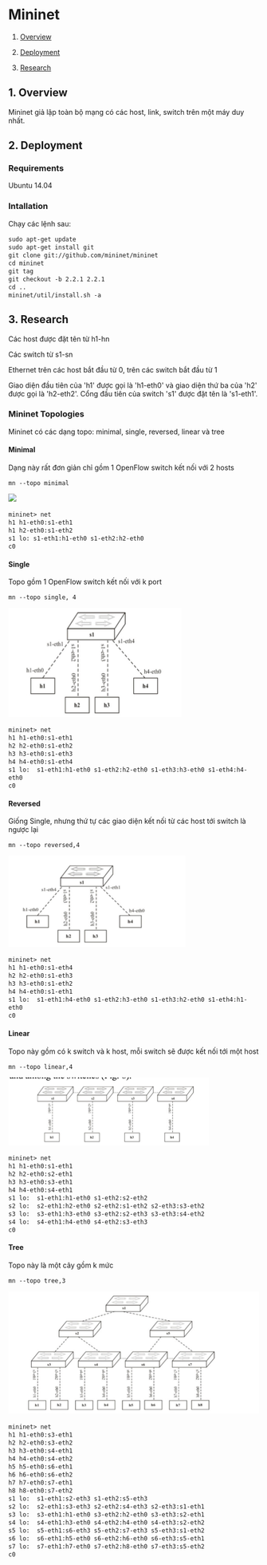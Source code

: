 # Mininet

1. [Overview](#overview)



2. [Deployment](#deployment)



3. [Research](#research)

<a name="overview"></a>
## 1. Overview

Mininet giả lập toàn bộ mạng có các host, link, switch trên một máy duy nhất.

<a name="deployment"></a>
## 2. Deployment
### Requirements
Ubuntu 14.04

### Intallation
Chạy các lệnh sau:


	sudo apt-get update
	sudo apt-get install git
	git clone git://github.com/mininet/mininet
	cd mininet
	git tag
	git checkout -b 2.2.1 2.2.1
	cd ..
	mininet/util/install.sh -a


<a name="research"></a>

## 3. Research


Các host được đặt tên từ h1-hn

Các switch từ s1-sn

Ethernet trên các host bắt đầu từ 0, trên các switch bắt đầu từ 1

Giao diện đầu tiên của 'h1' được gọi là 'h1-eth0' và giao diện thứ ba của 'h2' được gọi là 'h2-eth2'. Cổng đầu tiên của switch 's1' được đặt tên là 's1-eth1'.


### Mininet Topologies

Mininet có các dạng topo: minimal, single, reversed, linear và tree

#### Minimal

Dạng này rất đơn giản chỉ gồm 1 OpenFlow switch kết nối với 2 hosts

	mn --topo minimal

<img src = "\img\1.png">


	mininet> net
	h1 h1-eth0:s1-eth1
	h1 h2-eth0:s1-eth2
	s1 lo: s1-eth1:h1-eth0 s1-eth2:h2-eth0
	c0


#### Single

Topo gồm 1 OpenFlow switch kết nối với k port

	mn --topo single, 4

<img src = "img\2.png">


	mininet> net
	h1 h1-eth0:s1-eth1
	h2 h2-eth0:s1-eth2
	h3 h3-eth0:s1-eth3
	h4 h4-eth0:s1-eth4
	s1 lo:  s1-eth1:h1-eth0 s1-eth2:h2-eth0 s1-eth3:h3-eth0 s1-eth4:h4-eth0
	c0


#### Reversed

Giống Single, nhưng thứ tự các giao diện kết nối từ các host tới switch là ngược lại

	mn --topo reversed,4 

<img src = "img\3.png">


	mininet> net
	h1 h1-eth0:s1-eth4
	h2 h2-eth0:s1-eth3
	h3 h3-eth0:s1-eth2
	h4 h4-eth0:s1-eth1
	s1 lo:  s1-eth1:h4-eth0 s1-eth2:h3-eth0 s1-eth3:h2-eth0 s1-eth4:h1-eth0
	c0


#### Linear 

Topo này gồm có k switch và k host, mỗi switch sẽ được kết nối tới một host

	mn --topo linear,4

<img src = "img\4.png">


	mininet> net
	h1 h1-eth0:s1-eth1
	h2 h2-eth0:s2-eth1
	h3 h3-eth0:s3-eth1
	h4 h4-eth0:s4-eth1
	s1 lo:  s1-eth1:h1-eth0 s1-eth2:s2-eth2
	s2 lo:  s2-eth1:h2-eth0 s2-eth2:s1-eth2 s2-eth3:s3-eth2
	s3 lo:  s3-eth1:h3-eth0 s3-eth2:s2-eth3 s3-eth3:s4-eth2
	s4 lo:  s4-eth1:h4-eth0 s4-eth2:s3-eth3
	c0


#### Tree

Topo này là một cây gồm k mức
	
	mn --topo tree,3 

<img src = "img\5.png">


	mininet> net
	h1 h1-eth0:s3-eth1
	h2 h2-eth0:s3-eth2
	h3 h3-eth0:s4-eth1
	h4 h4-eth0:s4-eth2
	h5 h5-eth0:s6-eth1
	h6 h6-eth0:s6-eth2
	h7 h7-eth0:s7-eth1
	h8 h8-eth0:s7-eth2
	s1 lo:  s1-eth1:s2-eth3 s1-eth2:s5-eth3
	s2 lo:  s2-eth1:s3-eth3 s2-eth2:s4-eth3 s2-eth3:s1-eth1
	s3 lo:  s3-eth1:h1-eth0 s3-eth2:h2-eth0 s3-eth3:s2-eth1
	s4 lo:  s4-eth1:h3-eth0 s4-eth2:h4-eth0 s4-eth3:s2-eth2
	s5 lo:  s5-eth1:s6-eth3 s5-eth2:s7-eth3 s5-eth3:s1-eth2
	s6 lo:  s6-eth1:h5-eth0 s6-eth2:h6-eth0 s6-eth3:s5-eth1
	s7 lo:  s7-eth1:h7-eth0 s7-eth2:h8-eth0 s7-eth3:s5-eth2
	c0




